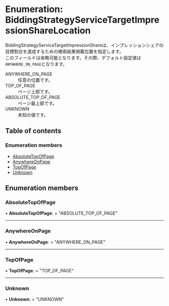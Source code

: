 # Enumeration: BiddingStrategyServiceTargetImpressionShareLocation


<div lang=\"ja\">BiddingStrategyServiceTargetImpressionShareは、インプレッションシェアの目標割合を達成するための検索結果掲載位置を指定します。<br> このフィールドは省略可能となります。その際、デフォルト設定値は<code>ANYWHERE_ON_PAGE</code>となります。</div>  <dl class=term>   <dt class=\"term__item\">ANYWHERE_ON_PAGE</dt>   <dd class=\"term__desc\"><span lang=\"ja\">任意の位置です。</span></dd>   <dt class=\"term__item\">TOP_OF_PAGE</dt>   <dd class=\"term__desc\"><span lang=\"ja\">ページ上部です。</span></dd>   <dt class=\"term__item\">ABSOLUTE_TOP_OF_PAGE</dt>   <dd class=\"term__desc\"><span lang=\"ja\">ページ最上部です。</span></dd>   <dt class=\"term__item\">UNKNOWN</dt>   <dd class=\"term__desc\"><span lang=\"ja\">未知の値です。</span></dd> </dl>

## Table of contents

### Enumeration members

- [AbsoluteTopOfPage](biddingstrategyservicetargetimpressionsharelocation.md#absolutetopofpage)
- [AnywhereOnPage](biddingstrategyservicetargetimpressionsharelocation.md#anywhereonpage)
- [TopOfPage](biddingstrategyservicetargetimpressionsharelocation.md#topofpage)
- [Unknown](biddingstrategyservicetargetimpressionsharelocation.md#unknown)

## Enumeration members

### AbsoluteTopOfPage

• **AbsoluteTopOfPage**: = "ABSOLUTE\_TOP\_OF\_PAGE"

___

### AnywhereOnPage

• **AnywhereOnPage**: = "ANYWHERE\_ON\_PAGE"

___

### TopOfPage

• **TopOfPage**: = "TOP\_OF\_PAGE"

___

### Unknown

• **Unknown**: = "UNKNOWN"
